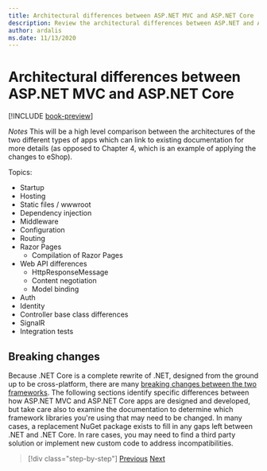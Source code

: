 ```yaml
---
title: Architectural differences between ASP.NET MVC and ASP.NET Core
description: Review the architectural differences between ASP.NET and ASP.NET Core.
author: ardalis
ms.date: 11/13/2020
---
```


# Architectural differences between ASP.NET MVC and ASP.NET Core

[!INCLUDE [book-preview](../../../includes/book-preview.md)]

*Notes*
This will be a high level comparison between the architectures of the two different types of apps which can link to existing documentation for more details (as opposed to Chapter 4, which is an example of applying the changes to eShop).

Topics:

- Startup
- Hosting
- Static files / wwwroot
- Dependency injection
- Middleware
- Configuration
- Routing
- Razor Pages
  - Compilation of Razor Pages
- Web API differences
  - HttpResponseMessage
  - Content negotiation
  - Model binding
- Auth
- Identity
- Controller base class differences
- SignalR
- Integration tests

## Breaking changes

Because .NET Core is a complete rewrite of .NET, designed from the ground up to be cross-platform, there are many [breaking changes between the two frameworks](https://docs.microsoft.com/dotnet/core/compatibility/fx-core). The following sections identify specific differences between how ASP.NET MVC and ASP.NET Core apps are designed and developed, but take care also to examine the documentation to determine which framework libraries you're using that may need to be changed. In many cases, a replacement NuGet package exists to fill in any gaps left between .NET and .NET Core. In rare cases, you may need to find a third party solution or implement new custom code to address incompatibilities.

>[!div class="step-by-step"]
>[Previous](additional-migration-resources.md)
>[Next](app-startup-differences.md)
